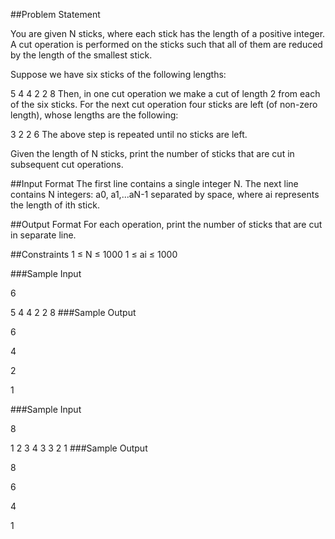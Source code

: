 ##Problem Statement

You are given N sticks, where each stick has the length of a positive integer. A cut operation is performed on the sticks such that all of them are reduced by the length of the smallest stick.

Suppose we have six sticks of the following lengths:

5 4 4 2 2 8
Then, in one cut operation we make a cut of length 2 from each of the six sticks. For the next cut operation four sticks are left (of non-zero length), whose lengths are the following:

3 2 2 6
The above step is repeated until no sticks are left.

Given the length of N sticks, print the number of sticks that are cut in subsequent cut operations.

##Input Format
The first line contains a single integer N.
The next line contains N integers: a0, a1,...aN-1 separated by space, where ai represents the length of ith stick.

##Output Format
For each operation, print the number of sticks that are cut in separate line.

##Constraints
1 ≤ N ≤ 1000
1 ≤ ai ≤ 1000

###Sample Input

6

5 4 4 2 2 8
###Sample Output

6

4

2

1

###Sample Input

8

1 2 3 4 3 3 2 1
###Sample Output

8

6

4

1
